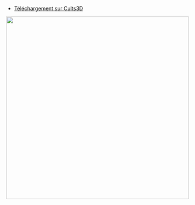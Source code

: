 - [Téléchargement sur Cults3D](https://cults3d.com/fr/modèle-3d/outil/flsun-sr-filament-detector-support-for-direct-drive-abojpc?fbclid=IwAR3h5Cra8JbJJB9s7lbAEJpgZZMAqQeqcFrZBfld3E4zMEk5U2b8k6s91bo)  

<p align="center">  
  <img src="https://user-images.githubusercontent.com/62854582/164976883-08f8f454-cf2f-4571-9e97-d8264ff22674.png" width="500"/>  
</p>
